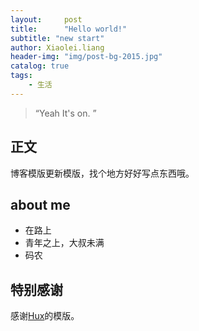 ```yaml
---
layout:     post
title:      "Hello world!"
subtitle: "new start"
author: Xiaolei.liang
header-img: "img/post-bg-2015.jpg"
catalog: true
tags:
    - 生活
---
```

> “Yeah It's on. ”


## 正文	

 博客模版更新模版，找个地方好好写点东西哦。

## about me

* 在路上
* 青年之上，大叔未满
* 码农

## 特别感谢
  感谢[Hux](https://github.com/Huxpro)的模版。
